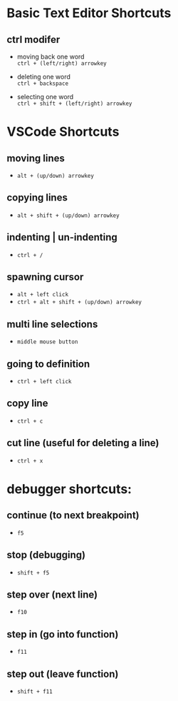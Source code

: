 # Basic Text Editor Shortcuts

## ctrl modifer
- moving back one word  
    `ctrl + (left/right) arrowkey `

- deleting one word  
    `ctrl + backspace`

- selecting one word  
   `ctrl + shift + (left/right) arrowkey`


# VSCode Shortcuts

## moving lines
- `alt + (up/down) arrowkey`

## copying lines
- `alt + shift + (up/down) arrowkey`

## indenting | un-indenting
- `ctrl + /`

## spawning cursor
- `alt + left click`
- `ctrl + alt + shift + (up/down) arrowkey`

## multi line selections
- `middle mouse button`

## going to definition
- `ctrl + left click`

## copy line
- `ctrl + c`

## cut line (useful for deleting a line)
- `ctrl + x`

# debugger shortcuts:

## continue (to next breakpoint)
- `f5`

## stop (debugging)
- `shift + f5`

## step over (next line)
- `f10`

## step in (go into function)
- `f11`

## step out (leave function)
- `shift + f11`

